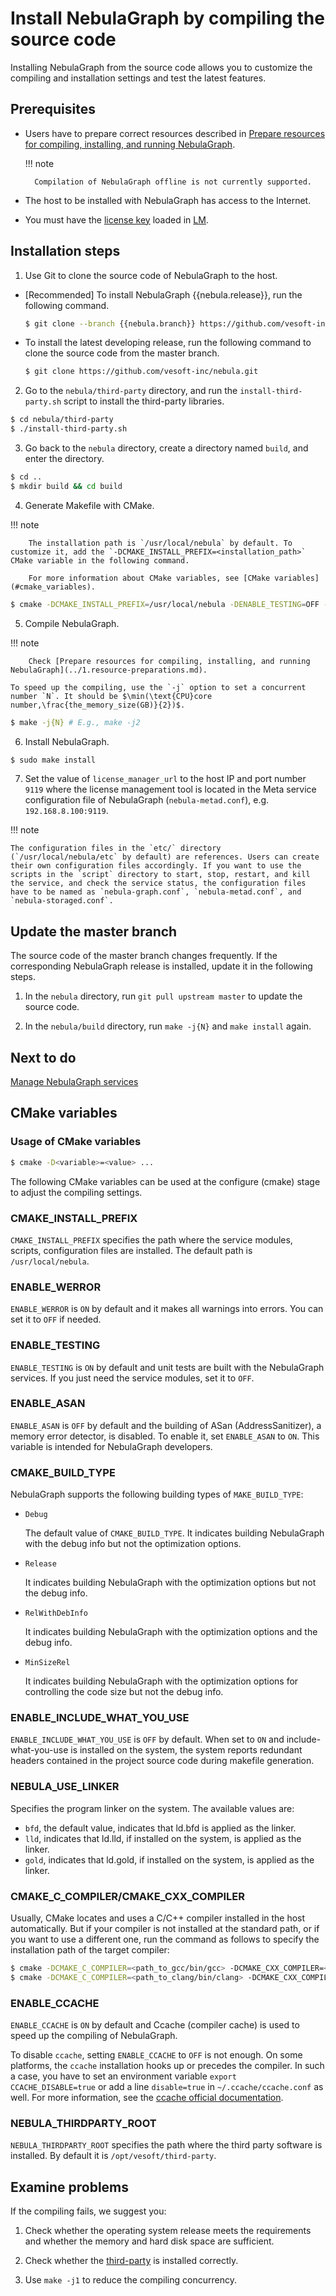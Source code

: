 # Install NebulaGraph by compiling the source code

Installing NebulaGraph from the source code allows you to customize the compiling and installation settings and test the latest features.

## Prerequisites

- Users have to prepare correct resources described in [Prepare resources for compiling, installing, and running NebulaGraph](../1.resource-preparations.md).

  !!! note
    
        Compilation of NebulaGraph offline is not currently supported.

- The host to be installed with NebulaGraph has access to the Internet.

- You must have the [license key](../../9.about-license/1.license-overview.md#licensing-process) loaded in [LM](../../9.about-license/2.license-management-suite/3.license-manager.md).

## Installation steps

1. Use Git to clone the source code of NebulaGraph to the host.

  - [Recommended] To install NebulaGraph {{nebula.release}}, run the following command.

    ```bash
    $ git clone --branch {{nebula.branch}} https://github.com/vesoft-inc/nebula.git
    ```

  - To install the latest developing release, run the following command to clone the source code from the master branch.

    ```bash
    $ git clone https://github.com/vesoft-inc/nebula.git
    ```

2. Go to the `nebula/third-party` directory, and run the `install-third-party.sh` script to install the third-party libraries.

  ```bash
  $ cd nebula/third-party
  $ ./install-third-party.sh
  ```

3. Go back to the `nebula` directory, create a directory named `build`, and enter the directory.

  ```bash
  $ cd ..
  $ mkdir build && cd build
  ```

4. Generate Makefile with CMake.

  !!! note

        The installation path is `/usr/local/nebula` by default. To customize it, add the `-DCMAKE_INSTALL_PREFIX=<installation_path>` CMake variable in the following command.

        For more information about CMake variables, see [CMake variables](#cmake_variables).

  ```bash
  $ cmake -DCMAKE_INSTALL_PREFIX=/usr/local/nebula -DENABLE_TESTING=OFF -DCMAKE_BUILD_TYPE=Release ..
  ```

5. Compile NebulaGraph.

  !!! note

        Check [Prepare resources for compiling, installing, and running NebulaGraph](../1.resource-preparations.md).

    To speed up the compiling, use the `-j` option to set a concurrent number `N`. It should be $\min(\text{CPU}core number,\frac{the_memory_size(GB)}{2})$.

  ```bash
  $ make -j{N} # E.g., make -j2
  ```

6. Install NebulaGraph.

  ```bash
  $ sudo make install
  ```


7. Set the value of `license_manager_url` to the host IP and port number `9119` where the license management tool is located in the Meta service configuration file of NebulaGraph (`nebula-metad.conf`), e.g. `192.168.8.100:9119`.

!!! note

    The configuration files in the `etc/` directory (`/usr/local/nebula/etc` by default) are references. Users can create their own configuration files accordingly. If you want to use the scripts in the `script` directory to start, stop, restart, and kill the service, and check the service status, the configuration files have to be named as `nebula-graph.conf`, `nebula-metad.conf`, and `nebula-storaged.conf`.

## Update the master branch

The source code of the master branch changes frequently. If the corresponding NebulaGraph release is installed, update it in the following steps.

1. In the `nebula` directory, run `git pull upstream master` to update the source code.

2. In the `nebula/build` directory, run `make -j{N}` and `make install` again.

## Next to do

[Manage NebulaGraph services](../../2.quick-start/5.start-stop-service.md)

## CMake variables

### Usage of CMake variables

```bash
$ cmake -D<variable>=<value> ...
```

The following CMake variables can be used at the configure (cmake) stage to adjust the compiling settings.

### CMAKE_INSTALL_PREFIX

`CMAKE_INSTALL_PREFIX` specifies the path where the service modules, scripts, configuration files are installed. The default path is `/usr/local/nebula`.

### ENABLE_WERROR

`ENABLE_WERROR` is `ON` by default and it makes all warnings into errors. You can set it to `OFF` if needed.

### ENABLE_TESTING

`ENABLE_TESTING` is `ON` by default and unit tests are built with the NebulaGraph services. If you just need the service modules, set it to `OFF`.

### ENABLE_ASAN

`ENABLE_ASAN` is `OFF` by default and the building of ASan (AddressSanitizer), a memory error detector, is disabled. To enable it, set `ENABLE_ASAN` to `ON`. This variable is intended for NebulaGraph developers.

### CMAKE_BUILD_TYPE

NebulaGraph supports the following building types of `MAKE_BUILD_TYPE`:

- `Debug`

   The default value of `CMAKE_BUILD_TYPE`. It indicates building NebulaGraph with the debug info but not the optimization options.

- `Release`

   It indicates building NebulaGraph with the optimization options but not the debug info.

- `RelWithDebInfo`

   It indicates building NebulaGraph with the optimization options and the debug info.

- `MinSizeRel`

   It indicates building NebulaGraph with the optimization options for controlling the code size but not the debug info.

### ENABLE_INCLUDE_WHAT_YOU_USE

`ENABLE_INCLUDE_WHAT_YOU_USE` is `OFF` by default. When set to `ON` and include-what-you-use is installed on the system, the system reports redundant headers contained in the project source code during makefile generation.

### NEBULA_USE_LINKER

Specifies the program linker on the system. The available values are:

- `bfd`, the default value, indicates that ld.bfd is applied as the linker.
- `lld`, indicates that ld.lld, if installed on the system, is applied as the linker.
- `gold`, indicates that ld.gold, if installed on the system, is applied as the linker.

### CMAKE_C_COMPILER/CMAKE_CXX_COMPILER

Usually, CMake locates and uses a C/C++ compiler installed in the host automatically. But if your compiler is not installed at the standard path, or if you want to use a different one, run the command as follows to specify the installation path of the target compiler:

```bash
$ cmake -DCMAKE_C_COMPILER=<path_to_gcc/bin/gcc> -DCMAKE_CXX_COMPILER=<path_to_gcc/bin/g++> ..
$ cmake -DCMAKE_C_COMPILER=<path_to_clang/bin/clang> -DCMAKE_CXX_COMPILER=<path_to_clang/bin/clang++> ..
```

### ENABLE_CCACHE

`ENABLE_CCACHE` is `ON` by default and Ccache (compiler cache) is used to speed up the compiling of NebulaGraph.

To disable `ccache`, setting `ENABLE_CCACHE` to `OFF` is not enough. On some platforms, the `ccache` installation hooks up or precedes the compiler. In such a case, you have to set an environment variable `export CCACHE_DISABLE=true` or add a line `disable=true` in `~/.ccache/ccache.conf` as well. For more information, see the [ccache official documentation](https://ccache.dev/manual/3.7.6.html).

### NEBULA_THIRDPARTY_ROOT

`NEBULA_THIRDPARTY_ROOT` specifies the path where the third party software is installed. By default it is `/opt/vesoft/third-party`.

## Examine problems

If the compiling fails, we suggest you:

1. Check whether the operating system release meets the requirements and whether the memory and hard disk space are sufficient.

2. Check whether the [third-party](../1.resource-preparations.md) is installed correctly.

3. Use `make -j1` to reduce the compiling concurrency.
